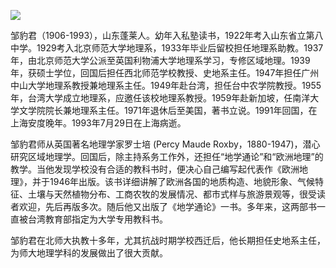 ![](https://s2.loli.net/2022/09/02/LfqnzbAi9V18OFJ.png)

邹豹君（1906-1993），山东蓬莱人。幼年入私塾读书，1922年考入山东省立第八中学。1929考入北京师范大学地理系，1933年毕业后留校担任地理系助教。1937年，由北京师范大学公派至英国利物浦大学地理系学习，专修区域地理。1939年，获硕士学位，回国后担任西北师范学校教授、史地系主任。1947年担任广州中山大学地理系教授兼地理系主任。1949年赴台湾，担任台中农学院教授。1955年，台湾大学成立地理系，应邀任该校地理系教授。1959年赴新加坡，任南洋大学文学院院长兼地理系主任。1971年退休后至美国，著书立说。1991年回国，在上海安度晚年。1993年7月29日在上海病逝。

邹豹君师从英国著名地理学家罗士培 (Percy Maude Roxby，1880-1947)，潜心研究区域地理学。回国后，除主持系务工作外，还担任“地学通论”和“欧洲地理”的教学。当他发现学校没有合适的教科书时，便决心自己编写起代表作《欧洲地理》，并于1946年出版。该书详细讲解了欧洲各国的地质构造、地貌形象、气候特征、土壤与天然植物分布、工商农牧的发展情况、都市式样与旅游景观等，很受读者欢迎，先后再版多次。随后他又出版了《地学通论》一书。多年来，这两部书一直被台湾教育部指定为大学专用教科书。

邹豹君在北师大执教十多年，尤其抗战时期学校西迁后，他长期担任史地系主任，为师大地理学科的发展做出了很大贡献。